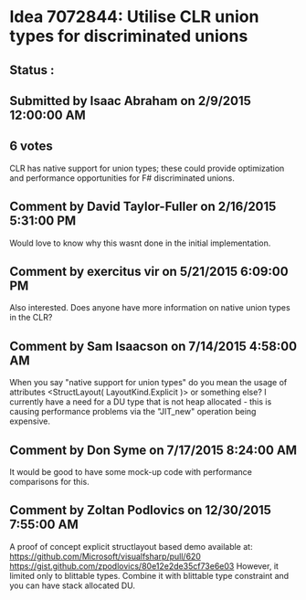 # Idea 7072844: Utilise CLR union types for discriminated unions #

## Status : 

## Submitted by Isaac Abraham on 2/9/2015 12:00:00 AM

## 6 votes

CLR has native support for union types; these could provide optimization and performance opportunities for F# discriminated unions.




## Comment by David Taylor-Fuller on 2/16/2015 5:31:00 PM

Would love to know why this wasnt done in the initial implementation.

## Comment by exercitus vir on 5/21/2015 6:09:00 PM

Also interested. Does anyone have more information on native union types in the CLR?

## Comment by Sam Isaacson on 7/14/2015 4:58:00 AM

When you say "native support for union types" do you mean the usage of attributes <StructLayout( LayoutKind.Explicit )> or something else?
I currently have a need for a DU type that is not heap allocated - this is causing performance problems via the "JIT_new" operation being expensive.

## Comment by Don Syme on 7/17/2015 8:24:00 AM

It would be good to have some mock-up code with performance comparisons for this.

## Comment by Zoltan Podlovics on 12/30/2015 7:55:00 AM

A proof of concept explicit structlayout based demo available at:
https://github.com/Microsoft/visualfsharp/pull/620
https://gist.github.com/zpodlovics/80e12e2de35cf73e6e03
However, it limited only to blittable types. Combine it with blittable type constraint and you can have stack allocated DU.


